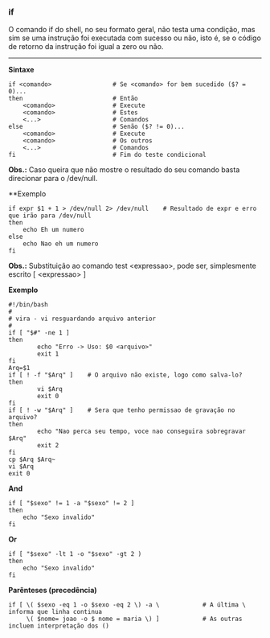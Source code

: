 
### if
O comando if do shell, no seu formato geral, não testa uma condição, mas sim se uma instrução foi executada com sucesso ou não, isto é, se o código de retorno da instrução foi igual a zero ou não.
***

**Sintaxe**
```
if <comando>                 # Se <comando> for bem sucedido ($? = 0)...
then                         # Então
	<comando>                # Execute
	<comando>                # Estes
	<...>                    # Comandos
else                         # Senão ($? != 0)...
	<comando>                # Execute
	<comando>                # Os outros
	<...>                    # Comandos
fi                           # Fim do teste condicional
```

**Obs.:**
Caso queira que não mostre o resultado do seu comando basta direcionar para o /dev/null.

**Exemplo
```
if expr $1 + 1 > /dev/null 2> /dev/null    # Resultado de expr e erro que irão para /dev/null
then
	echo Eh um numero 
else
	echo Nao eh um numero 
fi
```

**Obs.:**
Substituição ao comando test \<expressao\>, pode ser, simplesmente escrito \[ \<expressao\> \]

**Exemplo**
```
#!/bin/bash
#
# vira - vi resguardando arquivo anterior
#
if [ "$#" -ne 1 ]
then
        echo "Erro -> Uso: $0 <arquivo>"
        exit 1
fi
Arq=$1
if [ ! -f "$Arq" ]    # O arquivo não existe, logo como salva-lo?
then
        vi $Arq
        exit 0
fi
if [ ! -w "$Arq" ]    # Sera que tenho permissao de gravação no arquivo?
then
        echo "Nao perca seu tempo, voce nao conseguira sobregravar $Arq"
        exit 2
fi
cp $Arq $Arq~
vi $Arq
exit 0
```


**And**
```
if [ "$sexo" != 1 -a "$sexo" != 2 ]
then
	echo "Sexo invalido"
fi
```

**Or**
```
if [ "$sexo" -lt 1 -o "$sexo" -gt 2 ) 
then 
	echo "Sexo invalido"
fi
```

**Parênteses (precedência)**
```
if [ \( $sexo -eq 1 -o $sexo -eq 2 \) -a \            # A última \ informa que linha continua
	 \( $nome= joao -o $ nome = maria \) ]            # As outras incluem interpretação dos ()
```

